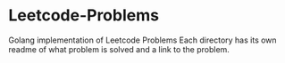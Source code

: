 # Leetcode-Problems
Golang implementation of Leetcode Problems
Each directory has its own readme of what problem is solved and a link to the problem.
